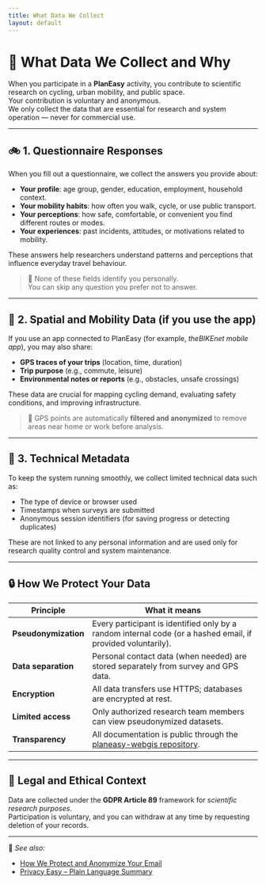 ```yaml
---
title: What Data We Collect
layout: default
---
```


# 🧭 What Data We Collect and Why

When you participate in a **PlanEasy** activity, you contribute to scientific research on cycling, urban mobility, and public space.  
Your contribution is voluntary and anonymous.  
We only collect the data that are essential for research and system operation — never for commercial use.

---

## 🚲 1. Questionnaire Responses

When you fill out a questionnaire, we collect the answers you provide about:

- **Your profile**: age group, gender, education, employment, household context.  
- **Your mobility habits**: how often you walk, cycle, or use public transport.  
- **Your perceptions**: how safe, comfortable, or convenient you find different routes or modes.  
- **Your experiences**: past incidents, attitudes, or motivations related to mobility.

These answers help researchers understand patterns and perceptions that influence everyday travel behaviour.

> 🧩 None of these fields identify you personally.  
> You can skip any question you prefer not to answer.

---

## 📍 2. Spatial and Mobility Data (if you use the app)

If you use an app connected to PlanEasy (for example, *theBIKEnet mobile app*), you may also share:

- **GPS traces of your trips** (location, time, duration)  
- **Trip purpose** (e.g., commute, leisure)  
- **Environmental notes or reports** (e.g., obstacles, unsafe crossings)  

These data are crucial for mapping cycling demand, evaluating safety conditions, and improving infrastructure.

> 📌 GPS points are automatically **filtered and anonymized** to remove areas near home or work before analysis.

---

## 🧠 3. Technical Metadata

To keep the system running smoothly, we collect limited technical data such as:

- The type of device or browser used  
- Timestamps when surveys are submitted  
- Anonymous session identifiers (for saving progress or detecting duplicates)

These are not linked to any personal information and are used only for research quality control and system maintenance.

---

## 🔒 How We Protect Your Data

| Principle | What it means |
|------------|---------------|
| **Pseudonymization** | Every participant is identified only by a random internal code (or a hashed email, if provided voluntarily). |
| **Data separation** | Personal contact data (when needed) are stored separately from survey and GPS data. |
| **Encryption** | All data transfers use HTTPS; databases are encrypted at rest. |
| **Limited access** | Only authorized research team members can view pseudonymized datasets. |
| **Transparency** | All documentation is public through the [planeasy-webgis repository](https://github.com/michetta91/planeasy-webgis). |

---

## 🧾 Legal and Ethical Context

Data are collected under the **GDPR Article 89** framework for *scientific research purposes*.  
Participation is voluntary, and you can withdraw at any time by requesting deletion of your records.

---

📎 *See also:*  
- [How We Protect and Anonymize Your Email](email-hashing.md)  
- [Privacy Easy – Plain Language Summary](privacy-easy.md)
